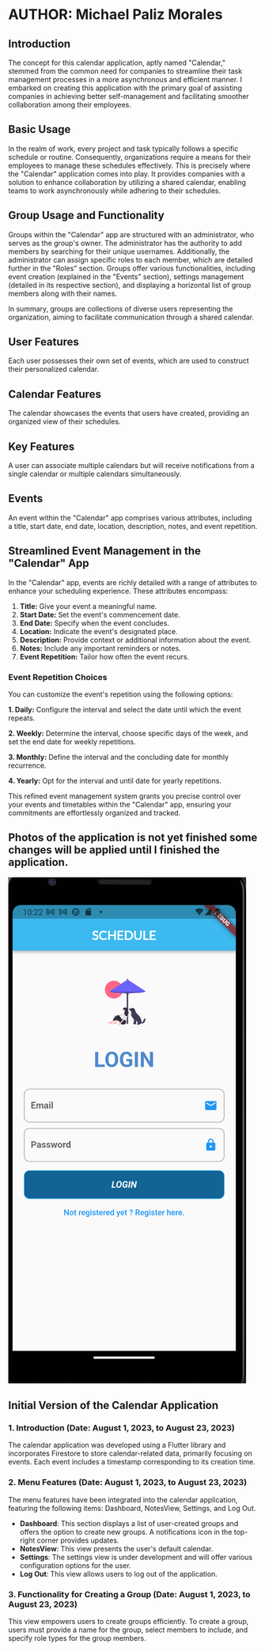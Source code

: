 # AUTHOR: Michael Paliz Morales

## Introduction
The concept for this calendar application, aptly named "Calendar," stemmed from the common need for companies to streamline their task management processes in a more asynchronous and efficient manner. I embarked on creating this application with the primary goal of assisting companies in achieving better self-management and facilitating smoother collaboration among their employees.

## Basic Usage
In the realm of work, every project and task typically follows a specific schedule or routine. Consequently, organizations require a means for their employees to manage these schedules effectively. This is precisely where the "Calendar" application comes into play. It provides companies with a solution to enhance collaboration by utilizing a shared calendar, enabling teams to work asynchronously while adhering to their schedules.

## Group Usage and Functionality
Groups within the "Calendar" app are structured with an administrator, who serves as the group's owner. The administrator has the authority to add members by searching for their unique usernames. Additionally, the administrator can assign specific roles to each member, which are detailed further in the "Roles" section. Groups offer various functionalities, including event creation (explained in the "Events" section), settings management (detailed in its respective section), and displaying a horizontal list of group members along with their names.

In summary, groups are collections of diverse users representing the organization, aiming to facilitate communication through a shared calendar.

## User Features
Each user possesses their own set of events, which are used to construct their personalized calendar.

## Calendar Features
The calendar showcases the events that users have created, providing an organized view of their schedules.

## Key Features
A user can associate multiple calendars but will receive notifications from a single calendar or multiple calendars simultaneously.

## Events
An event within the "Calendar" app comprises various attributes, including a title, start date, end date, location, description, notes, and event repetition.

## Streamlined Event Management in the "Calendar" App

In the "Calendar" app, events are richly detailed with a range of attributes to enhance your scheduling experience. These attributes encompass:

1. **Title:** Give your event a meaningful name.
2. **Start Date:** Set the event's commencement date.
3. **End Date:** Specify when the event concludes.
4. **Location:** Indicate the event's designated place.
5. **Description:** Provide context or additional information about the event.
6. **Notes:** Include any important reminders or notes.
7. **Event Repetition:** Tailor how often the event recurs.

### Event Repetition Choices

You can customize the event's repetition using the following options:

**1. Daily:** Configure the interval and select the date until which the event repeats.

**2. Weekly:** Determine the interval, choose specific days of the week, and set the end date for weekly repetitions.

**3. Monthly:** Define the interval and the concluding date for monthly recurrence.

**4. Yearly:** Opt for the interval and until date for yearly repetitions.

This refined event management system grants you precise control over your events and timetables within the "Calendar" app, ensuring your commitments are effortlessly organized and tracked.


## Photos of the application is not yet finished some changes will be applied until I finished the application.

![Alt text](<Screenshot from 2023-11-14 22-22-22.png>)



## Initial Version of the Calendar Application
### 1. Introduction (Date: August 1, 2023, to August 23, 2023)
The calendar application was developed using a Flutter library and incorporates Firestore to store calendar-related data, primarily focusing on events. Each event includes a timestamp corresponding to its creation time.

### 2. Menu Features (Date: August 1, 2023, to August 23, 2023)
The menu features have been integrated into the calendar application, featuring the following items: Dashboard, NotesView, Settings, and Log Out.

- **Dashboard**: This section displays a list of user-created groups and offers the option to create new groups. A notifications icon in the top-right corner provides updates.
- **NotesView**: This view presents the user's default calendar.
- **Settings**: The settings view is under development and will offer various configuration options for the user.
- **Log Out**: This view allows users to log out of the application.

### 3. Functionality for Creating a Group (Date: August 1, 2023, to August 23, 2023)
This view empowers users to create groups efficiently. To create a group, users must provide a name for the group, select members to include, and specify role types for the group members.
